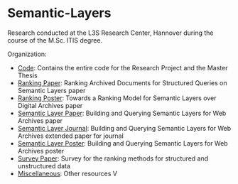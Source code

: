 # Semantic-Layers

Research conducted at the L3S Research Center, Hannover during the course of the M.Sc. ITIS degree. 

Organization: 

* [Code](https://github.com/vkasturia/Semantic-Layers/tree/master/Coding): Contains the entire code for the Research Project and the Master Thesis
* [Ranking Paper](https://github.com/vkasturia/Semantic-Layers/tree/master/Paper_Ranking): Ranking Archived Documents for Structured Queries on Semantic Layers paper
* [Ranking Poster](https://github.com/vkasturia/Semantic-Layers/tree/master/Paper_Ranking_Poster): Towards a Ranking Model for Semantic Layers over Digital Archives paper
* [Semantic Layer Paper](https://github.com/vkasturia/Semantic-Layers/tree/master/Paper_SemanticLayer): Building and Querying Semantic Layers for Web Archives paper
* [Semantic Layer Journal](https://github.com/vkasturia/Semantic-Layers/tree/master/Paper_SemanticLayer_Journal):  Building and Querying Semantic Layers for Web Archives extended paper for journal
* [Semantic Layer Poster](https://github.com/vkasturia/Semantic-Layers/tree/master/Paper_SemanticLayer_Poster): Building and Querying Semantic Layers for Web Archives poster
* [Survey Paper](https://github.com/vkasturia/Semantic-Layers/tree/master/Paper_Survey): Survey for the ranking methods for structured and unstructured data
* [Miscellaneous](https://github.com/vkasturia/Semantic-Layers/tree/master/_MISC): Other resources 
V
